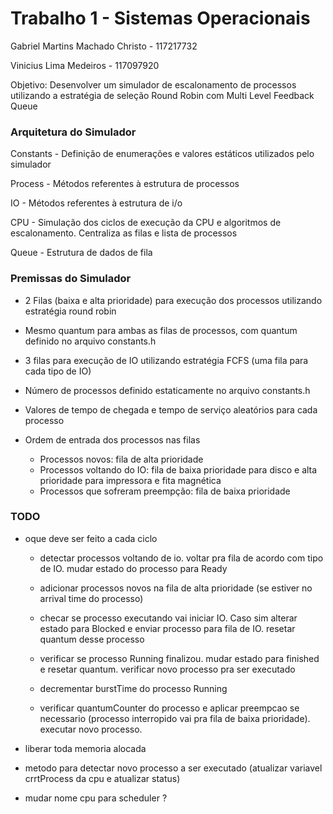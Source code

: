 ﻿# Trabalho 1 - Sistemas Operacionais

Gabriel Martins Machado Christo - 117217732

Vinicius Lima Medeiros - 117097920

Objetivo: Desenvolver um simulador de escalonamento de processos utilizando a estratégia de seleção Round Robin com Multi Level Feedback Queue

### Arquitetura do Simulador

Constants - Definição de enumerações e valores estáticos utilizados pelo simulador

Process - Métodos referentes à estrutura de processos

IO - Métodos referentes à estrutura de i/o

CPU - Simulação dos ciclos de execução da CPU e algoritmos de escalonamento. Centraliza as filas e lista de processos

Queue - Estrutura de dados de fila

### Premissas do Simulador

- 2 Filas (baixa e alta prioridade) para execução dos processos utilizando estratégia round robin

- Mesmo quantum para ambas as filas de processos, com quantum definido no arquivo constants.h

- 3 filas para execução de IO utilizando estratégia FCFS (uma fila para cada tipo de IO)

- Número de processos definido estaticamente no arquivo constants.h

- Valores de tempo de chegada e tempo de serviço aleatórios para cada processo

- Ordem de entrada dos processos nas filas
	- Processos novos: fila de alta prioridade
	- Processos voltando do IO: fila de baixa prioridade para disco e alta prioridade para impressora e fita magnética
	- Processos que sofreram preempção: fila de baixa prioridade
	




	

### TODO

- oque deve ser feito a cada ciclo
	
	- detectar processos voltando de io. voltar pra fila de acordo com tipo de IO. mudar estado do processo para Ready
	
	- adicionar processos novos na fila de alta prioridade (se estiver no arrival time do processo)
	
	- checar se processo executando vai iniciar IO. Caso sim alterar estado para Blocked e enviar processo para fila de IO. resetar quantum desse processo
	
	- verificar se processo Running finalizou. mudar estado para finished e resetar quantum. verificar novo processo pra ser executado
	
	- decrementar burstTime do processo Running
	
	- verificar quantumCounter do processo e aplicar preempcao se necessario (processo interropido vai pra fila de baixa prioridade). executar novo processo.

- liberar toda memoria alocada

- metodo para detectar novo processo a ser executado (atualizar variavel crrtProcess da cpu e atualizar status)


- mudar nome cpu para scheduler ?





